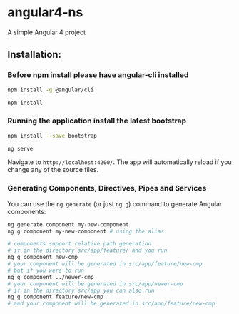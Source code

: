 # angular4-ns
A simple Angular 4 project

## Installation:

### Before npm install please have angular-cli installed

```bash
npm install -g @angular/cli

npm install
```

### Running the application install the latest bootstrap

```bash
npm install --save bootstrap
```

```bash
ng serve
```
Navigate to `http://localhost:4200/`. The app will automatically reload if you change any of the source files.




### Generating Components, Directives, Pipes and Services

You can use the `ng generate` (or just `ng g`) command to generate Angular components:

```bash
ng generate component my-new-component
ng g component my-new-component # using the alias

# components support relative path generation
# if in the directory src/app/feature/ and you run
ng g component new-cmp
# your component will be generated in src/app/feature/new-cmp
# but if you were to run
ng g component ../newer-cmp
# your component will be generated in src/app/newer-cmp
# if in the directory src/app you can also run
ng g component feature/new-cmp
# and your component will be generated in src/app/feature/new-cmp
```